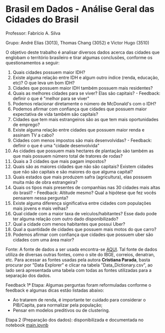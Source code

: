 # Brasil em Dados - Análise Geral das Cidades do Brasil
Professor: Fabrício A. Silva

Grupo: André Elias (3013), Thomas Chang (3052) e Victor Hugo (3510)



O objetivo deste trabalho é analisar diversos dados acerca das cidades que englobam o território brasileiro e tirar algumas conclusões, conforme os questionamentos a seguir:



1. Quais cidades possuem maior IDH?
2. Existe alguma relação entre IDH e algum outro índice (renda, educação, etc)? O que leva um bom IDH?
4. Cidades que possuem maior IDH também  possuem mais residentes?
5. Quais as melhores cidades para se viver? Elas são capitais? - Feedback: definir o que é "melhor para se viver"
6. Podemos relacionar diretamente o número de McDonald's com o IDH?
7. Podemos afirmar com confiança que cidades que possuem maior expectativa de vida também são capitais?
8. Cidades que tem mais estrangeiros são as que tem mais oportunidades de emprego?
9. Existe alguma relação entre cidades que possuem maior renda e assinam TV a cabo?
10. Cidades com menos impostos são mais desenvolvidas? - Feedback: definir o que é uma "cidade desenvolvida"
11. As cidades que possuem mais hectares de plantação são também as que mais possuem número total de tratores de rodas?
12. Quais a 3 cidades que mais pagam impostos?
13. Quais são as maiores cidades que não são capitais? Existem cidades que não são capitais e são maiores do que alguma capital?
14. Quais estados que mais produzem safra (agricultura), elas possuem muita mão de obra estrangeira?
15. Quais os tipos mais presentes de companhias nas 30 cidades mais altas do brasil? - Feedback: Altitude mesmo? Qual a hipótese que fez vocês pensarem nessa pergunta?
16. Existe alguma diferença significativa entre cidades com populações mais jovens e mais velhas?
17. Qual cidade com a maior taxa de veículos/habitantes? Esse dado pode ter alguma relação com outro dado disponibilizado?
18. Qual a cidade com menos habitantes que possui Uber?
19. Qual a quantidade de cidades que possuem mais motos do que carro?
20. Podemos afirmar com confiança que cidades que possuem uber são cidades com uma área maior?



Fonte: A fonte de dados a ser usada encontra-se [AQUI](https://www.kaggle.com/crisparada/brazilian-cities). Tal fonte de dados utiliza de diversas outras fontes, como o site do IBGE, correios, denatran, etc. Para acessar as fontes usadas pela autora **Cristiana Parada**, basta procurar por "Data Explorer" e clicar na tabela "Data_Dictionary.csv", ao lado será apresentada uma tabela com todas as fontes utilizadas para a separação dos dados.



Feedback 1ª Etapa: Algumas perguntas foram reformuladas conforme o feedback e algumas dicas estão listadas abaixo:

- Ao tratarem de renda, é importante ter cuidado para considerar o PIB/Capita, para normalizar pela população;
- Pensar em modelos preditivos ou de clustering.



Etapa 2 (Preparação dos dados): disponibilizada e documentada no notebook [main.ipynb](https://github.com/vhvictorhugo/brasil_em_dados/blob/main/main.ipynb)

